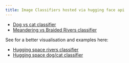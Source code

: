 ```yaml
---
title: Image Classifiers hosted via hugging face api
---
```



- [Dog vs cat classifier](1single.html)
- [Meandering vs Braided Rivers classifier](2multi.html)

See for a better visualisation and examples here:
- [Hugging space rivers classifier](https://huggingface.co/spaces/ezhikpizhik/meandering_braided)
- [Hugging space dog/cat classifier](https://huggingface.co/spaces/ezhikpizhik/cat_dog2)






